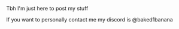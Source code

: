 Tbh I'm just here to post my stuff 

If you want to personally contact me my discord is @baked1banana 

<!---
baked1banana/baked1banana is a ✨ special ✨ repository because its `README.md` (this file) appears on your GitHub profile.
You can click the Preview link to take a look at your changes.
--->
